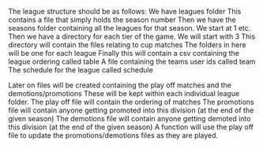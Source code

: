 The league structure should be as follows:
We have leagues folder
    This contains a file that simply holds the season number
    Then we have the seasons folder containing all the leagues for that season.  We start at 1 etc.
        Then we have a directory for each tier of the game.  We will start with 3
            This directory will contain the files relating to cup matches
            The folders in here will be one for each league
                Finally this will contain a csv containing the league ordering called table
                A file containing the teams user ids called team
                The schedule for the league called schedule


Later on files will be created containing the play off matches and the demotions/promotions
These will be kept within each individual league folder.
The play off file will contain the ordering of matches
The promotions file will contain anyone getting promoted into this division (at the end of the given season)
The demotions file will contain anyone getting demoted into this division (at the end of the given season)
A function will use the play off file to update the promotions/demotions files as they are played.
